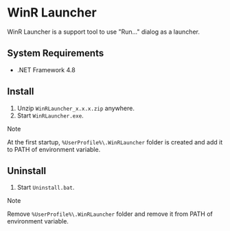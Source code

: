 # WinR Launcher

WinR Launcher is a support tool to use "Run..." dialog as a launcher.

## System Requirements

* .NET Framework 4.8

## Install

1. Unzip `WinRLauncher_x.x.x.zip` anywhere.
2. Start `WinRLauncher.exe`.

> [!NOTE]
> At the first startup, `%UserProfile%\.WinRLauncher` folder is created and add it to PATH of environment variable.

## Uninstall

1. Start `Uninstall.bat`.

> [!NOTE]
> Remove `%UserProfile%\.WinRLauncher` folder and remove it from PATH of environment variable.
